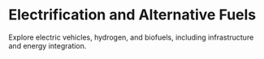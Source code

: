 # Electrification and Alternative Fuels

Explore electric vehicles, hydrogen, and biofuels, including infrastructure and energy integration.
